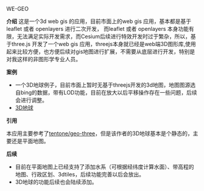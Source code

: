 WE-GEO


**介绍**
这是一个3d web gis 的应用，目前市面上的web gis 应用，基本都是基于leaflet 或者 openlayers 进行二次开发，
而leaflet 或者 openlayers 本身功能有限，无法满足实际开发需求，而Cesium后续进行特效开发时过于繁杂，所以，基于three.js 开发了一个web gis 应用，threejs本身就已经是web端3D图形库,使用起来比较方便，也方便后续对gis地图进行扩展，不需要从底层进行开发，特别是对我这样的非图形学专业人员。


**案例**
* 一个3D地球例子，目前市面上暂时无基于threejs开发的3d地图，地图图源选自bing的数据，带有LOD功能，目前在放大以后平移操作存在一些问题，后续会进行调整。
* [3D地球](https://fengfengmomo.github.io/we-geo/examples/transition.html)

**引用**

本应用主要参考了[tentone/geo-three](https://github.com/tentone/geo-three)，但是该作者的3D地球基本是个静态的，主要还是平面地图。

**后续**
* 目前在平面地图上已经支持了添加水系（可根据经纬度计算水面）、带高程的地图、行政区划、3dtiles，后续功能完善以后会放出。
* 3D地球的功能后续也会陆续添加。
